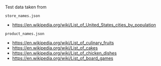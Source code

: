 Test data taken from

`store_names.json`
* https://en.wikipedia.org/wiki/List_of_United_States_cities_by_population

`product_names.json`
* https://en.wikipedia.org/wiki/List_of_culinary_fruits
* https://en.wikipedia.org/wiki/List_of_cakes
* https://en.wikipedia.org/wiki/List_of_chicken_dishes
* https://en.wikipedia.org/wiki/List_of_board_games
